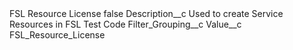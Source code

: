 <?xml version="1.0" encoding="UTF-8"?>
<CustomMetadata xmlns="http://soap.sforce.com/2006/04/metadata" xmlns:xsi="http://www.w3.org/2001/XMLSchema-instance" xmlns:xsd="http://www.w3.org/2001/XMLSchema">
    <label>FSL Resource License</label>
    <protected>false</protected>
    <values>
        <field>Description__c</field>
        <value xsi:type="xsd:string">Used to create Service Resources in FSL Test Code</value>
    </values>
    <values>
        <field>Filter_Grouping__c</field>
        <value xsi:nil="true"/>
    </values>
    <values>
        <field>Value__c</field>
        <value xsi:type="xsd:string">FSL_Resource_License</value>
    </values>
</CustomMetadata>

